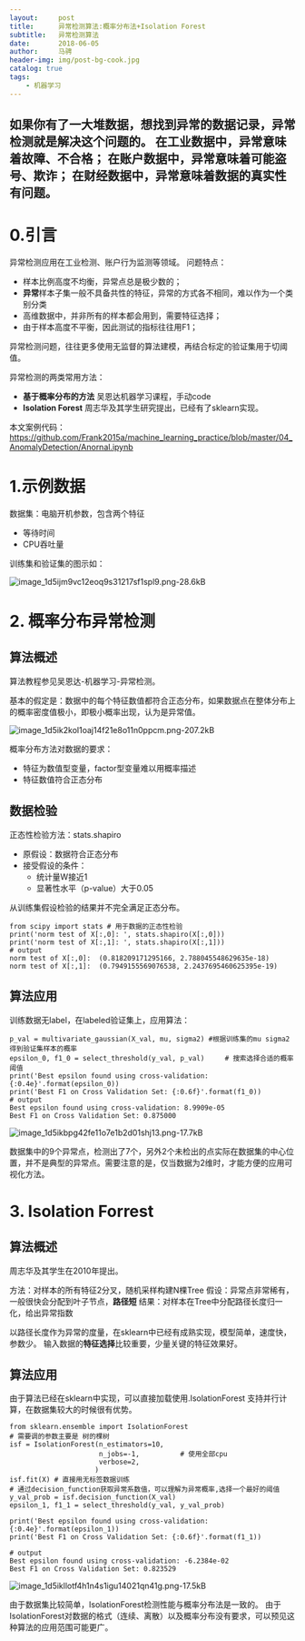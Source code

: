 ```yaml
---
layout:     post
title:      异常检测算法:概率分布法+Isolation Forest
subtitle:   异常检测算法
date:       2018-06-05
author:     马骋
header-img: img/post-bg-cook.jpg
catalog: true
tags:
    - 机器学习
---
```


如果你有了一大堆数据，想找到异常的数据记录，异常检测就是解决这个问题的。
在工业数据中，异常意味着故障、不合格；
在账户数据中，异常意味着可能盗号、欺诈；
在财经数据中，异常意味着数据的真实性有问题。
--- 

# 0.引言

异常检测应用在工业检测、账户行为监测等领域。
问题特点：

- 样本比例高度不均衡，异常点总是极少数的；
- **异常**样本子集一般不具备共性的特征，异常的方式各不相同，难以作为一个类别分类
- 高维数据中，并非所有的样本都会用到，需要特征选择；
- 由于样本高度不平衡，因此测试的指标往往用F1；

异常检测问题，往往更多使用无监督的算法建模，再结合标定的验证集用于切阈值。

异常检测的两类常用方法：

- **基于概率分布的方法**
吴恩达机器学习课程，手动code
- **Isolation Forest**
周志华及其学生研究提出，已经有了sklearn实现。

本文案例代码：https://github.com/Frank2015a/machine_learning_practice/blob/master/04_AnomalyDetection/Anornal.ipynb

# 1.示例数据

数据集：电脑开机参数，包含两个特征 

- 等待时间
- CPU吞吐量

训练集和验证集的图示如：

![image_1d5ijm9vc12eoq9s31217sf1spl9.png-28.6kB][1]


# 2. 概率分布异常检测

## 算法概述

算法教程参见吴恩达-机器学习-异常检测。

基本的假定是：数据中的每个特征数值都符合正态分布，如果数据点在整体分布上的概率密度值极小，即极小概率出现，认为是异常值。

![image_1d5ik2kol1oaj14f21e8o11n0ppcm.png-207.2kB][2]

概率分布方法对数据的要求：

- 特征为数值型变量，factor型变量难以用概率描述
- 特征数值符合正态分布

## 数据检验

正态性检验方法：stats.shapiro

- 原假设：数据符合正态分布
- 接受假设的条件：
    - 统计量W接近1
    - 显著性水平（p-value）大于0.05
    
从训练集假设检验的结果并不完全满足正态分布。

```
from scipy import stats # 用于数据的正态性检验
print('norm test of X[:,0]: ', stats.shapiro(X[:,0]))
print('norm test of X[:,1]: ', stats.shapiro(X[:,1]))
# output 
norm test of X[:,0]:  (0.818209171295166, 2.788045548629635e-18)
norm test of X[:,1]:  (0.7949155569076538, 2.2437695460625395e-19)
```

## 算法应用

训练数据无label，在labeled验证集上，应用算法：

```
p_val = multivariate_gaussian(X_val, mu, sigma2) #根据训练集的mu sigma2 得到验证集样本的概率
epsilon_0, f1_0 = select_threshold(y_val, p_val)     # 搜索选择合适的概率阈值
print('Best epsilon found using cross-validation: {:0.4e}'.format(epsilon_0))
print('Best F1 on Cross Validation Set: {:0.6f}'.format(f1_0))
# output
Best epsilon found using cross-validation: 8.9909e-05
Best F1 on Cross Validation Set: 0.875000
```

![image_1d5ikbpg42fe11o7e1b2d01shj13.png-17.7kB][3]

数据集中的9个异常点，检测出了7个，另外2个未检出的点实际在数据集的中心位置，并不是典型的异常点。需要注意的是，仅当数据为2维时，才能方便的应用可视化方法。

# 3. Isolation Forrest

## 算法概述

周志华及其学生在2010年提出。

方法：对样本的所有特征2分叉，随机采样构建N棵Tree
假设：异常点非常稀有，一般很快会分配到叶子节点，**路径短**
结果：对样本在Tree中分配路径长度归一化，给出异常指数

以路径长度作为异常的度量，在sklearn中已经有成熟实现，模型简单，速度快，参数少。
输入数据的**特征选择**比较重要，少量关键的特征效果好。

## 算法应用

由于算法已经在sklearn中实现，可以直接加载使用.IsolationForest 支持并行计算，在数据集较大的时候很有优势。

```
from sklearn.ensemble import IsolationForest
# 需要调的参数主要是 树的棵树
isf = IsolationForest(n_estimators=10,
                      n_jobs=-1,          # 使用全部cpu
                      verbose=2,
                     )
isf.fit(X) # 直接用无标签数据训练              
# 通过decision_function获取异常系数值，可以理解为异常概率,选择一个最好的阈值
y_val_prob = isf.decision_function(X_val)
epsilon_1, f1_1 = select_threshold(y_val, y_val_prob)

print('Best epsilon found using cross-validation: {:0.4e}'.format(epsilon_1))
print('Best F1 on Cross Validation Set: {:0.6f}'.format(f1_1))

# output
Best epsilon found using cross-validation: -6.2384e-02
Best F1 on Cross Validation Set: 0.823529
```

![image_1d5ikllotf4h1n4s1igu14021qn41g.png-17.5kB][4]

由于数据集比较简单，IsolationForest检测性能与概率分布法是一致的。
由于IsolationForest对数据的格式（连续、离散）以及概率分布没有要求，可以预见这种算法的应用范围可能更广。

  [1]: http://static.zybuluo.com/frank0449/45lj9t98jnhjbpslby4ibqyl/image_1d5ijm9vc12eoq9s31217sf1spl9.png
  [2]: http://static.zybuluo.com/frank0449/fnjzynwxpdrs3jfzk247u7od/image_1d5ik2kol1oaj14f21e8o11n0ppcm.png
  [3]: http://static.zybuluo.com/frank0449/6w6psqjol410hb7064gon0sg/image_1d5ikbpg42fe11o7e1b2d01shj13.png
  [4]: http://static.zybuluo.com/frank0449/y7l52btjpr3i7m7hmagv7nm7/image_1d5ikllotf4h1n4s1igu14021qn41g.png